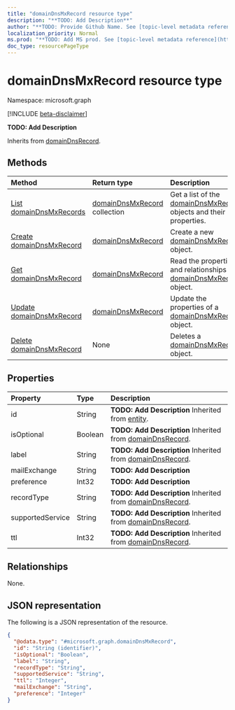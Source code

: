 ```yaml
---
title: "domainDnsMxRecord resource type"
description: "**TODO: Add Description**"
author: "**TODO: Provide Github Name. See [topic-level metadata reference](https://msgo.azurewebsites.net/add/document/guidelines/metadata.html#topic-level-metadata)**"
localization_priority: Normal
ms.prod: "**TODO: Add MS prod. See [topic-level metadata reference](https://msgo.azurewebsites.net/add/document/guidelines/metadata.html#topic-level-metadata)**"
doc_type: resourcePageType
---
```


# domainDnsMxRecord resource type

Namespace: microsoft.graph

[!INCLUDE [beta-disclaimer](../../includes/beta-disclaimer.md)]

**TODO: Add Description**


Inherits from [domainDnsRecord](../resources/domaindnsrecord.md).

## Methods
|Method|Return type|Description|
|:---|:---|:---|
|[List domainDnsMxRecords](../api/domaindnsmxrecord-list.md)|[domainDnsMxRecord](../resources/domaindnsmxrecord.md) collection|Get a list of the [domainDnsMxRecord](../resources/domaindnsmxrecord.md) objects and their properties.|
|[Create domainDnsMxRecord](../api/domaindnsmxrecord-create.md)|[domainDnsMxRecord](../resources/domaindnsmxrecord.md)|Create a new [domainDnsMxRecord](../resources/domaindnsmxrecord.md) object.|
|[Get domainDnsMxRecord](../api/domaindnsmxrecord-get.md)|[domainDnsMxRecord](../resources/domaindnsmxrecord.md)|Read the properties and relationships of a [domainDnsMxRecord](../resources/domaindnsmxrecord.md) object.|
|[Update domainDnsMxRecord](../api/domaindnsmxrecord-update.md)|[domainDnsMxRecord](../resources/domaindnsmxrecord.md)|Update the properties of a [domainDnsMxRecord](../resources/domaindnsmxrecord.md) object.|
|[Delete domainDnsMxRecord](../api/domaindnsmxrecord-delete.md)|None|Deletes a [domainDnsMxRecord](../resources/domaindnsmxrecord.md) object.|

## Properties
|Property|Type|Description|
|:---|:---|:---|
|id|String|**TODO: Add Description** Inherited from [entity](../resources/entity.md).|
|isOptional|Boolean|**TODO: Add Description** Inherited from [domainDnsRecord](../resources/domaindnsrecord.md).|
|label|String|**TODO: Add Description** Inherited from [domainDnsRecord](../resources/domaindnsrecord.md).|
|mailExchange|String|**TODO: Add Description**|
|preference|Int32|**TODO: Add Description**|
|recordType|String|**TODO: Add Description** Inherited from [domainDnsRecord](../resources/domaindnsrecord.md).|
|supportedService|String|**TODO: Add Description** Inherited from [domainDnsRecord](../resources/domaindnsrecord.md).|
|ttl|Int32|**TODO: Add Description** Inherited from [domainDnsRecord](../resources/domaindnsrecord.md).|

## Relationships
None.

## JSON representation
The following is a JSON representation of the resource.
<!-- {
  "blockType": "resource",
  "keyProperty": "id",
  "@odata.type": "microsoft.graph.domainDnsMxRecord",
  "baseType": "microsoft.graph.domainDnsRecord",
  "openType": false
}
-->
``` json
{
  "@odata.type": "#microsoft.graph.domainDnsMxRecord",
  "id": "String (identifier)",
  "isOptional": "Boolean",
  "label": "String",
  "recordType": "String",
  "supportedService": "String",
  "ttl": "Integer",
  "mailExchange": "String",
  "preference": "Integer"
}
```

